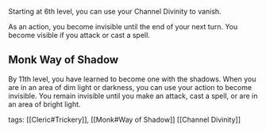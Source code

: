 Starting at 6th level, you can use your Channel Divinity to vanish.

As an action, you become invisible until the end of your next turn. You become visible if you attack or cast a spell.

## Monk Way of Shadow
By 11th level, you have learned to become one with the shadows. When you are in an area of dim light or darkness, you can use your action to become invisible. You remain invisible until you make an attack, cast a spell, or are in an area of bright light.

tags: [[Cleric#Trickery]], [[Monk#Way of Shadow]] [[Channel Divinity]]